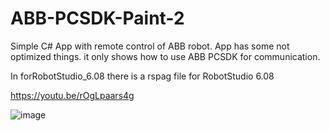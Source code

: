 # ABB-PCSDK-Paint-2

Simple C# App with remote control of ABB robot. App has some not optimized things. it only shows how to use ABB PCSDK for communication.

In forRobotStudio_6.08 there is a rspag file for RobotStudio 6.08

https://youtu.be/rOgLpaars4g

![image](https://github.com/tltrus/ABB-PCSDK-Paint-2/assets/77125487/e523bf26-047f-4da6-adf8-3f079a0ae9df)
